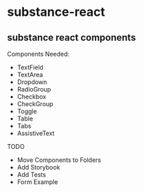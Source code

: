 # substance-react 

## substance react components

Components Needed:
- TextField
- TextArea
- Dropdown
- RadioGroup
- Checkbox
- CheckGroup
- Toggle 
- Table
- Tabs
- AssistiveText

TODO 
- Move Components to Folders
- Add Storybook
- Add Tests
- Form Example





